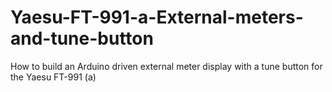 # Yaesu-FT-991-a-External-meters-and-tune-button
How to build an Arduino driven external meter display with a tune button for the Yaesu FT-991 (a)
